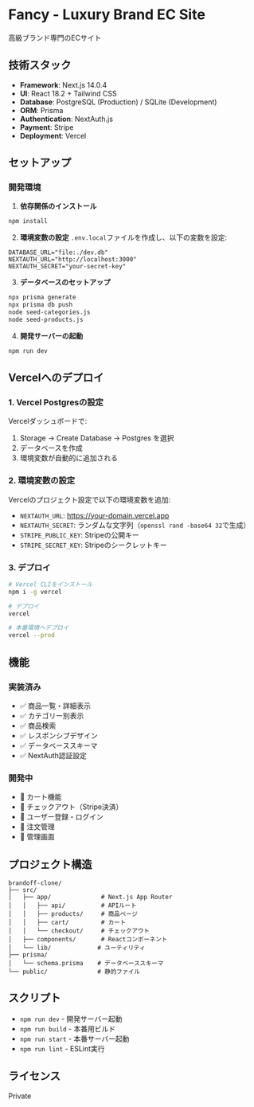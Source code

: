# Fancy - Luxury Brand EC Site

高級ブランド専門のECサイト

## 技術スタック

- **Framework**: Next.js 14.0.4
- **UI**: React 18.2 + Tailwind CSS
- **Database**: PostgreSQL (Production) / SQLite (Development)
- **ORM**: Prisma
- **Authentication**: NextAuth.js
- **Payment**: Stripe
- **Deployment**: Vercel

## セットアップ

### 開発環境

1. **依存関係のインストール**
```bash
npm install
```

2. **環境変数の設定**
`.env.local`ファイルを作成し、以下の変数を設定:
```env
DATABASE_URL="file:./dev.db"
NEXTAUTH_URL="http://localhost:3000"
NEXTAUTH_SECRET="your-secret-key"
```

3. **データベースのセットアップ**
```bash
npx prisma generate
npx prisma db push
node seed-categories.js
node seed-products.js
```

4. **開発サーバーの起動**
```bash
npm run dev
```

## Vercelへのデプロイ

### 1. Vercel Postgresの設定

Vercelダッシュボードで:
1. Storage → Create Database → Postgres を選択
2. データベースを作成
3. 環境変数が自動的に追加される

### 2. 環境変数の設定

Vercelのプロジェクト設定で以下の環境変数を追加:

- `NEXTAUTH_URL`: https://your-domain.vercel.app
- `NEXTAUTH_SECRET`: ランダムな文字列（`openssl rand -base64 32`で生成）
- `STRIPE_PUBLIC_KEY`: Stripeの公開キー
- `STRIPE_SECRET_KEY`: Stripeのシークレットキー

### 3. デプロイ

```bash
# Vercel CLIをインストール
npm i -g vercel

# デプロイ
vercel

# 本番環境へデプロイ
vercel --prod
```

## 機能

### 実装済み
- ✅ 商品一覧・詳細表示
- ✅ カテゴリー別表示
- ✅ 商品検索
- ✅ レスポンシブデザイン
- ✅ データベーススキーマ
- ✅ NextAuth認証設定

### 開発中
- 🚧 カート機能
- 🚧 チェックアウト（Stripe決済）
- 🚧 ユーザー登録・ログイン
- 🚧 注文管理
- 🚧 管理画面

## プロジェクト構造

```
brandoff-clone/
├── src/
│   ├── app/              # Next.js App Router
│   │   ├── api/          # APIルート
│   │   ├── products/     # 商品ページ
│   │   ├── cart/         # カート
│   │   └── checkout/     # チェックアウト
│   ├── components/       # Reactコンポーネント
│   └── lib/             # ユーティリティ
├── prisma/
│   └── schema.prisma    # データベーススキーマ
└── public/              # 静的ファイル
```

## スクリプト

- `npm run dev` - 開発サーバー起動
- `npm run build` - 本番用ビルド
- `npm run start` - 本番サーバー起動
- `npm run lint` - ESLint実行

## ライセンス

Private